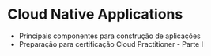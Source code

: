# Cloud Native Applications

* Principais componentes para construção de aplicações
* Preparação para certificação Cloud Practitioner - Parte I
